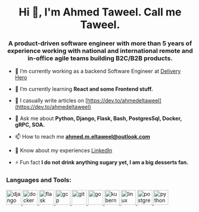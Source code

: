 <h1 align="center">Hi 👋, I'm Ahmed Taweel. Call me Taweel.</h1>
<h3 align="center">A product-driven software engineer with more than 5 years of experience working with national and international remote and in-office agile teams building B2C/B2B products.</h3>

- 🔭 I’m currently working as a backend Software Engineer at [Delivery Hero](https://github.com/deliveryhero/)

- 🌱 I’m currently learning **React and some Frontend stuff.**

- 📝 I casually write articles on [https://dev.to/ahmedeltaweel](https://dev.to/ahmedeltaweel)

- 💬 Ask me about **Python, Django, Flask, Bash, PostgresSql, Docker, gRPC, SOA.**

- 📫 How to reach me **ahmed.m.eltaweel@outlook.com**

- 📄 Know about my experiences [LinkedIn](https://www.linkedin.com/in/ahmedeltaweel/)

- ⚡ Fun fact **I do not drink anything sugary yet, I am a big desserts fan.**


<h3 align="left">Languages and Tools:</h3>
<p align="left"> <a href="https://www.djangoproject.com/" target="_blank"> <img src="https://devicons.github.io/devicon/devicon.git/icons/django/django-original.svg" alt="django" width="40" height="40"/> </a> <a href="https://www.docker.com/" target="_blank"> <img src="https://devicons.github.io/devicon/devicon.git/icons/docker/docker-original-wordmark.svg" alt="docker" width="40" height="40"/> </a> <a href="https://flask.palletsprojects.com/" target="_blank"> <img src="https://www.vectorlogo.zone/logos/pocoo_flask/pocoo_flask-icon.svg" alt="flask" width="40" height="40"/> </a> <a href="https://cloud.google.com" target="_blank"> <img src="https://www.vectorlogo.zone/logos/google_cloud/google_cloud-icon.svg" alt="gcp" width="40" height="40"/> </a> <a href="https://git-scm.com/" target="_blank"> <img src="https://www.vectorlogo.zone/logos/git-scm/git-scm-icon.svg" alt="git" width="40" height="40"/> </a> <a href="https://golang.org" target="_blank"> <img src="https://devicons.github.io/devicon/devicon.git/icons/go/go-original.svg" alt="go" width="40" height="40"/> </a> <a href="https://kubernetes.io" target="_blank"> <img src="https://www.vectorlogo.zone/logos/kubernetes/kubernetes-icon.svg" alt="kubernetes" width="40" height="40"/> </a> <a href="https://www.linux.org/" target="_blank"> <img src="https://devicons.github.io/devicon/devicon.git/icons/linux/linux-original.svg" alt="linux" width="40" height="40"/> </a> <a href="https://www.postgresql.org" target="_blank"> <img src="https://devicons.github.io/devicon/devicon.git/icons/postgresql/postgresql-original-wordmark.svg" alt="postgresql" width="40" height="40"/> </a> <a href="https://www.python.org" target="_blank"> <img src="https://devicons.github.io/devicon/devicon.git/icons/python/python-original.svg" alt="python" width="40" height="40"/> </a> </p>
